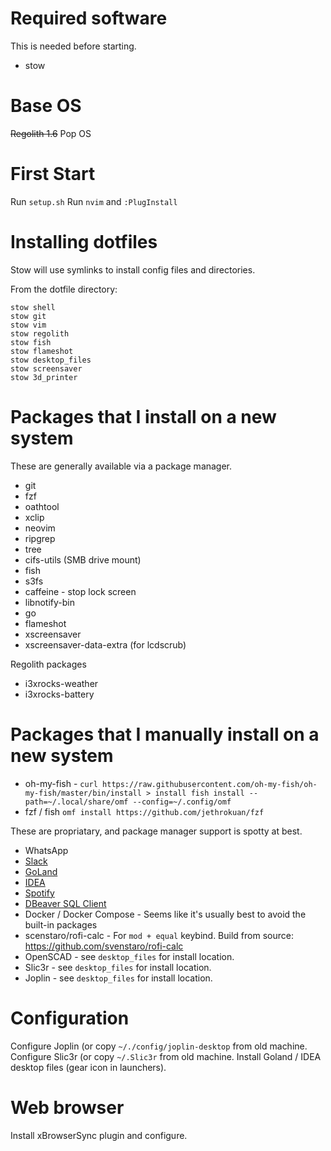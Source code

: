 # Required software

This is needed before starting.
* stow

# Base OS
~~Regolith 1.6~~
Pop OS

# First Start

Run `setup.sh`
Run `nvim` and `:PlugInstall`

# Installing dotfiles

Stow will use symlinks to install config files and directories.

From the dotfile directory:
```
stow shell
stow git
stow vim
stow regolith
stow fish
stow flameshot
stow desktop_files
stow screensaver
stow 3d_printer
```

# Packages that I install on a new system

These are generally available via a package manager.
* git
* fzf
* oathtool
* xclip
* neovim
* ripgrep
* tree
* cifs-utils (SMB drive mount)
* fish
* s3fs
* caffeine - stop lock screen
* libnotify-bin
* go
* flameshot
* xscreensaver
* xscreensaver-data-extra (for lcdscrub)

Regolith packages
* i3xrocks-weather
* i3xrocks-battery

# Packages that I manually install on a new system

* oh-my-fish - `curl https://raw.githubusercontent.com/oh-my-fish/oh-my-fish/master/bin/install > install
fish install --path=~/.local/share/omf --config=~/.config/omf`
* fzf / fish `omf install https://github.com/jethrokuan/fzf`

These are propriatary, and package manager support is spotty at best.
* WhatsApp
* [Slack](https://slack.com/downloads/linux)
* [GoLand](https://www.jetbrains.com/go/download/#section=linux)
* [IDEA](https://www.jetbrains.com/idea/download/#section=linux)
* [Spotify](https://www.spotify.com/us/download/linux/)
* [DBeaver SQL Client]()
* Docker / Docker Compose - Seems like it's usually best to avoid the built-in packages
* scenstaro/rofi-calc - For `mod + equal` keybind. Build from source:  https://github.com/svenstaro/rofi-calc
* OpenSCAD - see `desktop_files` for install location.
* Slic3r - see `desktop_files` for install location.
* Joplin - see `desktop_files` for install location.

# Configuration

Configure Joplin (or copy `~/./config/joplin-desktop` from old machine.
Configure Slic3r (or copy `~/.Slic3r` from old machine.
Install Goland / IDEA desktop files (gear icon in launchers).

# Web browser

Install xBrowserSync plugin and configure.
